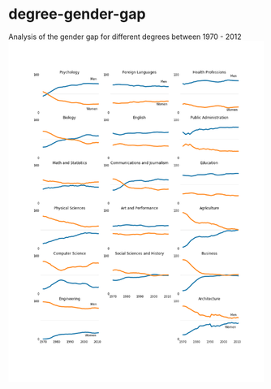 # degree-gender-gap
Analysis of the gender gap for different degrees between 1970 - 2012
![Gender Degree Gap Graphs](gender-degrees.png?raw=true "Gender Degree Gap Graphs")
